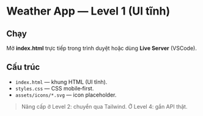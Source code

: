 # Weather App — Level 1 (UI tĩnh)

## Chạy
Mở **index.html** trực tiếp trong trình duyệt hoặc dùng **Live Server** (VSCode).

## Cấu trúc
- `index.html` — khung HTML (UI tĩnh).
- `styles.css` — CSS mobile‑first.
- `assets/icons/*.svg` — icon placeholder.

> Nâng cấp ở Level 2: chuyển qua Tailwind. Ở Level 4: gắn API thật.
